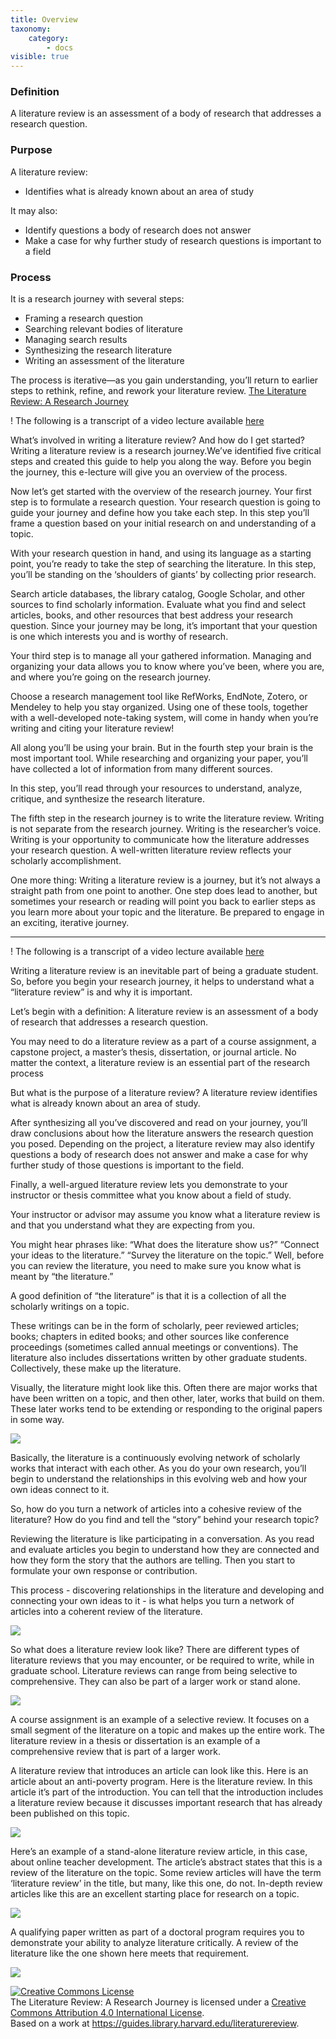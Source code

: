 ```yaml
---
title: Overview
taxonomy:
    category:
        - docs
visible: true
---
```


### Definition

A literature review is an assessment of a body of research that addresses a research question.

### Purpose

A literature review:
- Identifies what is already known about an area of study

It may also:
- Identify questions a body of research does not answer       
- Make a case for why further study of research questions is important to a field

### Process

It is a research journey with several steps:
- Framing a research question
- Searching relevant bodies of literature
- Managing search results
- Synthesizing the research literature
- Writing an assessment of the literature

The process is iterative—as you gain understanding, you’ll return to earlier steps to rethink, refine, and rework your literature review.
[The Literature Review: A Research Journey](https://guides.library.harvard.edu/literaturereview)

! The following is a transcript of a video lecture available [here](http://gseacademic.harvard.edu/~instruct/gutman_library/litreview/process/player.html)

What’s involved in writing a literature review? And how do I get started?
Writing a literature review is a research journey.We’ve identified five critical steps and created this guide to help you along the way. Before you begin the journey, this e-lecture will give you an overview of the process.

Now let’s get started with the overview of the research journey. Your first step is to formulate a research question. Your research question is going to guide your journey and define how you take each step. In this step you’ll frame a question based on your initial research on and understanding of a topic.

With your research question in hand, and using its language as a starting point, you’re ready to take the step of searching the literature. In this step, you’ll be standing on the ‘shoulders of giants’ by collecting prior research.

Search article databases, the library catalog, Google Scholar, and other sources to find scholarly information. Evaluate what you find and select articles, books, and other resources that best address your research question. Since your journey may be long, it’s important that your question is one which interests you and is worthy of research.

Your third step is to manage all your gathered information. Managing and organizing your data allows you to know where you’ve been, where you are, and where you’re going on the research journey.

Choose a research management tool like RefWorks, EndNote, Zotero, or Mendeley to help you stay organized. Using one of these tools, together with a well-developed note-taking system, will come in handy when you’re writing and citing your literature review!

All along you’ll be using your brain. But in the fourth step your brain is the most important tool. While researching and organizing your paper, you’ll have collected a lot of information from many different sources.

In this step, you’ll read through your resources to understand, analyze, critique, and synthesize the research literature.

The fifth step in the research journey is to write the literature review. Writing is not separate from the research journey. Writing is the researcher’s voice. Writing is your opportunity to communicate how the literature addresses your research question. A well-written literature review reflects your scholarly accomplishment.

One more thing: Writing a literature review is a journey, but it’s not always a straight path from one point to another. One step does lead to another, but sometimes your research or reading will point you back to earlier steps as you learn more about your topic and the literature. Be prepared to engage in an exciting, iterative journey.

---

! The following is a transcript of a video lecture available [here](http://gseacademic.harvard.edu/~instruct/gutman_library/litreview/defpurpose/player.html)

Writing a literature review is an inevitable part of being a graduate student. So, before you begin your research journey, it helps to understand what a “literature review” is and why it is important.

Let’s begin with a definition: A literature review is an assessment of a body of research that addresses a research question.

You may need to do a literature review as a part of a course assignment, a capstone project, a master’s thesis, dissertation, or journal article. No matter the context, a literature review is an essential part of the research process

But what is the purpose of a literature review? A literature review identifies what is already known about an area of study.

After synthesizing all you’ve discovered and read on your journey, you’ll draw conclusions about how the literature answers the research question you posed. Depending on the project, a literature review may also identify questions a body of research does not answer and make a case for why further study of those questions is important to the field.

Finally, a well-argued literature review lets you demonstrate to your instructor or thesis committee what you know about a field of study.

Your instructor or advisor may assume you know what a literature review is and that you understand what they are expecting from you.

You might hear phrases like: “What does the literature show us?” “Connect your ideas to the literature.” “Survey the literature on the topic.” Well, before you can review the literature, you need to make sure you know what is meant by “the literature.”

A good definition of “the literature” is that it is a collection of all the scholarly writings on a topic.

These writings can be in the form of scholarly, peer reviewed articles; books; chapters in edited books; and other sources like conference proceedings (sometimes called annual meetings or conventions). The literature also includes dissertations written by other graduate students. Collectively, these make up the literature.

Visually, the literature might look like this. Often there are major works that have been written on a topic, and then other, later, works that build on them. These later works tend to be extending or responding to the original papers in some way.

![](handoutofslides_definitionandpurpose.jpg)

Basically, the literature is a continuously evolving network of scholarly works that interact with each other. As you do your own research, you’ll begin to understand the relationships in this evolving web and how your own ideas connect to it.

So, how do you turn a network of articles into a cohesive review of the literature? How do you find and tell the “story” behind your research topic?

Reviewing the literature is like participating in a conversation. As you read and evaluate articles you begin to understand how they are connected and how they form the story that the authors are telling. Then you start to formulate your own response or contribution.

This process - discovering relationships in the literature and developing and connecting your own ideas to it - is what helps you turn a network of articles into a coherent review of the literature.

![](handoutofslides_definitionandpurpose2.jpg)

So what does a literature review look like? There are different types of literature reviews that you may encounter, or be required to write, while in graduate school. Literature reviews can range from being selective to comprehensive. They can also be part of a larger work or stand alone.

![](handoutofslides_definitionandpurpose3.jpg)

A course assignment is an example of a selective review. It focuses on a small segment of the literature on a topic and makes up the entire work. The literature review in a thesis or dissertation is an example of a comprehensive review that is part of a larger work.

A literature review that introduces an article can look like this. Here is an article about an anti-poverty program. Here is the literature review. In this article it’s part of the introduction. You can tell that the introduction includes a literature review because it discusses important research that has already been published on this topic.

![](handoutofslides_definitionandpurpose4.jpg)

Here’s an example of a stand-alone literature review article, in this case, about online teacher development. The article’s abstract states that this is a review of the literature on the topic. Some review articles will have the term ‘literature review’ in the title, but many, like this one, do not. In-depth review articles like this are an excellent starting place for research on a topic.

![](handoutofslides_definitionandpurpose5.jpg)

A qualifying paper written as part of a doctoral program requires you to demonstrate your ability to analyze literature critically. A review of the literature like the one shown here meets that requirement.

![](handoutofslides_definitionandpurpose6.jpg)

<a rel="license" href="http://creativecommons.org/licenses/by/4.0/"><img alt="Creative Commons License" style="border-width:0" src="https://i.creativecommons.org/l/by/4.0/88x31.png" /></a><br /><span xmlns:dct="http://purl.org/dc/terms/" property="dct:title">The Literature Review: A Research Journey</span> is licensed under a <a rel="license" href="http://creativecommons.org/licenses/by/4.0/">Creative Commons Attribution 4.0 International License</a>.<br />Based on a work at <a xmlns:dct="http://purl.org/dc/terms/" href="https://guides.library.harvard.edu/literaturereview" rel="dct:source">https://guides.library.harvard.edu/literaturereview</a>.
